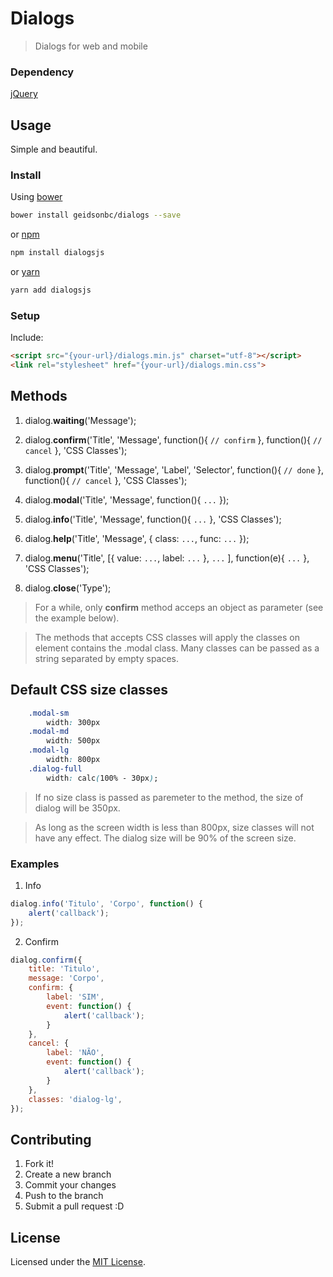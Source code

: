 # Dialogs
> Dialogs for web and mobile

### Dependency

[jQuery](https://github.com/jquery/jquery)

## Usage

Simple and beautiful.

### Install

Using [bower](https://bower.io/)
```sh
bower install geidsonbc/dialogs --save
```

or [npm](https://npmjs.com/)
```sh
npm install dialogsjs
```

or [yarn](https://yarnpkg.com/)
```sh
yarn add dialogsjs
```

### Setup

Include:
```html
<script src="{your-url}/dialogs.min.js" charset="utf-8"></script>
<link rel="stylesheet" href="{your-url}/dialogs.min.css">
```

## Methods
1. dialog.**waiting**('Message');

2. dialog.**confirm**('Title', 'Message', function(){ `// confirm` }, function(){ `// cancel` }, 'CSS Classes');

3. dialog.**prompt**('Title', 'Message', 'Label', 'Selector', function(){ `// done` }, function(){ `// cancel` }, 'CSS Classes');

4. dialog.**modal**('Title', 'Message', function(){ `...` });

5. dialog.**info**('Title', 'Message', function(){ `...` }, 'CSS Classes');

6. dialog.**help**('Title', 'Message', { class: `...`, func: `...` });

7. dialog.**menu**('Title', [{ value: `...`, label: `...` }, `...` ], function(e){ `...` }, 'CSS Classes');

8. dialog.**close**('Type');

> For a while, only **confirm** method acceps an object as parameter (see the example below).

> The methods that accepts CSS classes will apply the classes on element contains the .modal class. Many classes can be passed as a string separated by empty spaces.

## Default CSS size classes
```css
	.modal-sm
		width: 300px
	.modal-md
		width: 500px
	.modal-lg
		width: 800px
	.dialog-full
		width: calc(100% - 30px);
```
> If no size class is passed as paremeter to the method, the size of dialog will be 350px.

> As long as the screen width is less than 800px, size classes will not have any effect. The dialog size will be 90% of the screen size.

### Examples
1. Info
```js
dialog.info('Titulo', 'Corpo', function() {
	alert('callback');
});
```

2. Confirm
```js
dialog.confirm({
	title: 'Titulo',
	message: 'Corpo',
	confirm: {
		label: 'SIM',
		event: function() {
			alert('callback');
		}
	},
	cancel: {
		label: 'NÃO',
		event: function() {
			alert('callback');
		}
	},
	classes: 'dialog-lg',
});
```

## Contributing

1. Fork it!
2. Create a new branch
3. Commit your changes
4. Push to the branch
5. Submit a pull request :D

## License
Licensed under the [MIT License](https://opensource.org/licenses/MIT).
